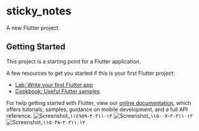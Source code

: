 # sticky_notes

A new Flutter project.

## Getting Started

This project is a starting point for a Flutter application.

A few resources to get you started if this is your first Flutter project:

- [Lab: Write your first Flutter app](https://flutter.dev/docs/get-started/codelab)
- [Cookbook: Useful Flutter samples](https://flutter.dev/docs/cookbook)

For help getting started with Flutter, view our
[online documentation](https://flutter.dev/docs), which offers tutorials,
samples, guidance on mobile development, and a full API reference.
![Screenshot_٢٠٢١١٠١٢-١١٤٩٥٩](https://user-images.githubusercontent.com/60920251/136949026-00826989-d0f5-4957-a49d-368c94d65309.jpg)
![Screenshot_٢٠٢١١٠١٢-١١٥٠٠٧](https://user-images.githubusercontent.com/60920251/136949040-ea70d51d-40ca-44f6-b4a3-c0c9434bb15e.jpg)
![Screenshot_٢٠٢١١٠١٢-١١٥٠٣٨](https://user-images.githubusercontent.com/60920251/136949059-f36e95b2-9336-4559-b1c8-84d0440f43a2.jpg)
